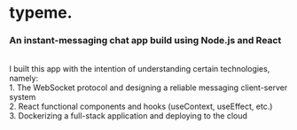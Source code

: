# typeme.
### An instant-messaging chat app build using Node.js and React
<br>
I built this app with the intention of understanding certain technologies, namely:
<br>
1. The WebSocket protocol and designing a reliable messaging client-server system
<br>
2. React functional components and hooks (useContext, useEffect, etc.)
<br>
3. Dockerizing a full-stack application and deploying to the cloud